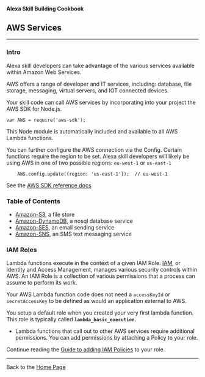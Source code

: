 #### Alexa Skill Building Cookbook
## AWS Services <a id="title"></a>
<hr />

### Intro <a id="intro"></a>
Alexa skill developers can take advantage of the various services available within Amazon Web Services.

AWS offers a range of developer and IT services, including: database, file storage, messaging, virtual servers, and IOT connected devices.

Your skill code can call AWS services by incorporating into your project the AWS SDK for Node.js.

```var AWS = require('aws-sdk');```

This Node module is automatically included and available to all AWS Lambda functions.

You can further configure the AWS connection via the Config.  Certain functions require the region to be set.
Alexa skill developers will likely be using AWS in one of two possible regions: ```eu-west-1``` or ```us-east-1```
```
    AWS.config.update({region: 'us-east-1'});  // eu-west-1

```

See the [AWS SDK reference docs](https://aws.amazon.com/sdk-for-node-js/).

### Table of Contents
 * [Amazon-S3](Amazon-S3#title), a file store
 * [Amazon-DynamoDB](Amazon-DynamoDB#title), a nosql database service
 * [Amazon-SES](Amazon-SES#title), an email sending service
 * [Amazon-SNS](Amazon-SNS#title), an SMS text messaging service


### IAM Roles

Lambda functions execute in the context of a given IAM Role.  [IAM](https://aws.amazon.com/iam), or Identity and Access Management, manages various security controls within AWS.
An IAM Role is a collection of various permissions that a process can assume to perform its work.

Your AWS Lambda function code does not need a ```accessKeyId``` or ```secretAccessKey``` to be defined as would an application external to AWS.

You setup a default role when you created your very first lambda function.
This role is typically called **```lambda_basic_execution```**.

* Lambda functions that call out to other AWS services require additional permissions.  You can add permissions by attaching a Policy to your role.


Continue reading the [Guide to adding IAM Policies](./IAM_POLICIES.md#title) to your role.

<hr />

Back to the [Home Page](../README.md#title)

